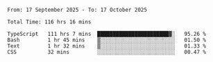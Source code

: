 <!--START_SECTION:waka-->

```abap
From: 17 September 2025 - To: 17 October 2025

Total Time: 116 hrs 16 mins

TypeScript   111 hrs 7 mins  ███████████████████████▓░   95.26 %
Bash         1 hr 45 mins    ▒░░░░░░░░░░░░░░░░░░░░░░░░   01.50 %
Text         1 hr 32 mins    ▒░░░░░░░░░░░░░░░░░░░░░░░░   01.33 %
CSS          32 mins         ░░░░░░░░░░░░░░░░░░░░░░░░░   00.47 %
```

<!--END_SECTION:waka-->
